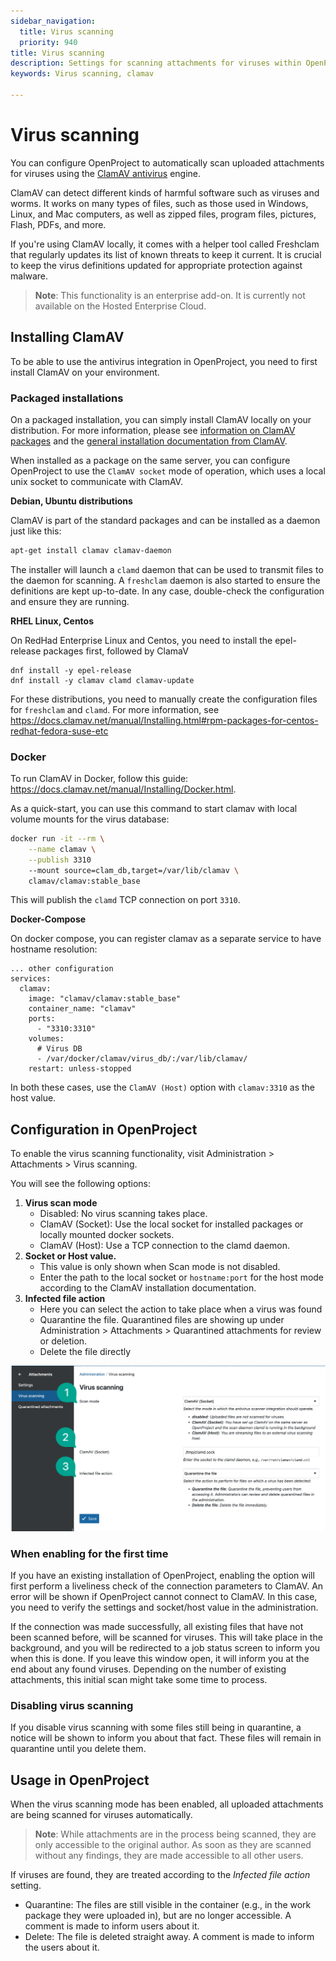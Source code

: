 ```yaml
---
sidebar_navigation:
  title: Virus scanning
  priority: 940
title: Virus scanning
description: Settings for scanning attachments for viruses within OpenProject
keywords: Virus scanning, clamav

---
```


# Virus scanning

You can configure OpenProject to automatically scan uploaded attachments for viruses using the [ClamAV antivirus](https://www.clamav.net/) engine.

ClamAV can detect different kinds of harmful software such as viruses and worms. It works on many types of files, such as those used in Windows, Linux, and Mac computers, as well as zipped files, program files, pictures, Flash, PDFs, and more.

If you're using ClamAV locally, it comes with a helper tool called Freshclam that regularly updates its list of known threats to keep it current. It is crucial to keep the virus definitions updated for appropriate protection against malware.


> **Note**: This functionality is an enterprise add-on. It is currently not available on the Hosted Enterprise Cloud.




## Installing ClamAV

To be able to use the antivirus integration in OpenProject, you need to first install ClamAV on your environment.

### Packaged installations

On a packaged installation, you can simply install ClamAV locally on your distribution. For more information, please see [information on ClamAV packages](https://docs.clamav.net/manual/Installing/Packages.html) and the [general installation documentation from ClamAV](https://docs.clamav.net/manual/Installing.html).

When installed as a package on the same server, you can configure OpenProject to use the `ClamAV socket` mode of operation, which uses a local unix socket to communicate with ClamAV.



**Debian, Ubuntu distributions**

ClamAV is part of the standard packages and can be installed as a daemon just like this:

```bash
apt-get install clamav clamav-daemon
```

The installer will launch a `clamd` daemon that can be used to transmit files to the daemon for scanning. A `freshclam` daemon is also started to ensure the definitions are kept up-to-date. In any case, double-check the configuration and ensure they are running.



**RHEL Linux, Centos**

On RedHad Enterprise Linux and Centos, you need to install the epel-release packages first, followed by ClamaV

```
dnf install -y epel-release
dnf install -y clamav clamd clamav-update
```

For these distributions, you need to manually create the configuration files for `freshclam` and `clamd`.  For more information, see https://docs.clamav.net/manual/Installing.html#rpm-packages-for-centos-redhat-fedora-suse-etc 



### Docker

To run ClamAV in Docker, follow this guide: https://docs.clamav.net/manual/Installing/Docker.html.

As a quick-start, you can use this command to start clamav with local volume mounts for the virus database:

```bash
docker run -it --rm \
    --name clamav \
    --publish 3310
    --mount source=clam_db,target=/var/lib/clamav \
    clamav/clamav:stable_base
```

This will publish the `clamd` TCP connection on port `3310`. 



**Docker-Compose** 

On docker compose, you can register clamav as a separate service to have hostname resolution:

```
... other configuration
services:
  clamav:
    image: "clamav/clamav:stable_base"
    container_name: "clamav"
    ports:
      - "3310:3310"
    volumes:
      # Virus DB
      - /var/docker/clamav/virus_db/:/var/lib/clamav/
    restart: unless-stopped
```

In both these cases, use the `ClamAV (Host)` option with `clamav:3310` as the host value.



## Configuration in OpenProject

To enable the virus scanning functionality, visit Administration > Attachments > Virus scanning.

You will see the following options:

1. **Virus scan mode**
   - Disabled: No virus scanning takes place.
   - ClamAV (Socket): Use the local socket for installed packages or locally mounted docker sockets.
   - ClamAV (Host): Use a TCP connection to the clamd daemon.
2. **Socket or Host value.**
   - This value is only shown when Scan mode is not disabled.
   - Enter the path to the local socket or `hostname:port` for the host mode according to the ClamAV installation documentation.
3. **Infected file action**
   - Here you can select the action to take place when a virus was found
   - Quarantine the file. Quarantined files are showing up under Administration > Attachments > Quarantined attachments for review or deletion.
   - Delete the file directly



![Virus scanning settings socket](image-20240220-iedi.png)



### When enabling for the first time

If you have an existing installation of OpenProject, enabling the option will first perform a liveliness check of the connection parameters to ClamAV. An error will be shown if OpenProject cannot connect to ClamAV. In this case, you need to verify the settings and socket/host value in the administration.

If the connection was made successfully, all existing files that have not been scanned before, will be scanned for viruses. This will take place in the background, and you will be redirected to a job status screen to inform you when this is done. If you leave this window open, it will inform you at the end about any found viruses. Depending on the number of existing attachments, this initial scan might take some time to process.



### Disabling virus scanning

If you disable virus scanning with some files still being in quarantine, a notice will be shown to inform you about that fact. These files will remain in quarantine until you delete them.



## Usage in OpenProject

When the virus scanning mode has been enabled, all uploaded attachments are being scanned for viruses automatically.

> **Note**: While attachments are in the process being scanned, they are only accessible to the original author. As soon as they are scanned without any findings, they are made accessible to all other users.

If viruses are found, they are treated according to the *Infected file action* setting. 

- Quarantine: The files are still visible in the container (e.g., in the work package they were uploaded in), but are no longer accessible. A comment is made to inform users about it.
- Delete: The file is deleted straight away. A comment is made to inform the users about it.

